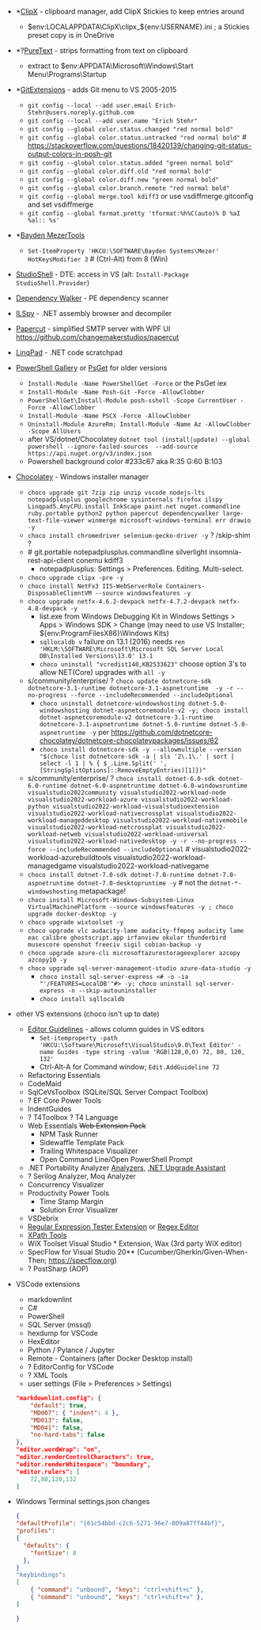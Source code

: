 - *[ClipX](https://web.archive.org/web/20200111230002/https://bluemars.org/clipx/) - clipboard manager, add ClipX Stickies to keep entries around
    - $env:LOCALAPPDATA\ClipX\clipx_${env:USERNAME}.ini ; a Stickies preset copy is in OneDrive
- *?[PureText](http://stevemiller.net/puretext/) - strips formatting from text on clipboard
    - extract to $env:APPDATA\Microsoft\Windows\Start Menu\Programs\Startup
- *[GitExtensions](http://gitextensions.github.io/) - adds Git menu to VS 2005-2015
    - `git config --local --add user.email Erich-Stehr@users.noreply.github.com`
    - `git config --local --add user.name "Erich Stehr"`
    - `git config --global color.status.changed "red normal bold"`
    - `git config --global color.status.untracked "red normal bold"` # <https://stackoverflow.com/questions/18420139/changing-git-status-output-colors-in-posh-git>
    - `git config --global color.status.added "green normal bold"`
    - `git config --global color.diff.old "red normal bold"`
    - `git config --global color.diff.new "green normal bold"`
    - `git config --global color.branch.remote "red normal bold"`
    - `git config --global merge.tool kdiff3` or use vsdiffmerge.gitconfig and set vsdiffmerge
    - `git config --global format.pretty 'tformat:%h%C(auto)% D %aI %al:: %s'`
- *[Bayden MezerTools](https://bayden.com/mezer)
    - `Set-ItemProperty 'HKCU:\SOFTWARE\Bayden Systems\Mezer' HotKeysModifier 3` # (Ctrl-Alt) from 8 (Win)
- [StudioShell](http://studioshell.codeplex.com/) - DTE: access in VS (alt: `Install-Package StudioShell.Provider`)
- [Dependency Walker](http://www.dependencywalker.com/) - PE dependency scanner
- [ILSpy](https://github.com/icsharpcode/ILSpy) - .NET assembly browser and decompiler
- [Papercut](http://papercut.codeplex.com/) - simplified SMTP server with WPF UI <https://github.com/changemakerstudios/papercut>
- [LinqPad](http://www.linqpad.net) - .NET code scratchpad
- [PowerShell Gallery](https://www.powershellgallery.com/) or [PsGet](https://psget.net/) for older versions
    - `Install-Module -Name PowerShellGet -Force` or the PsGet iex
    - `Install-Module -Name Posh-Git -Force -AllowClobber`
    - `PowerShellGet\Install-Module posh-sshell -Scope CurrentUser -Force -AllowClobber`
    - `Install-Module -Name PSCX -Force -AllowClobber`
    - `Uninstall-Module AzureRm; Install-Module -Name Az -AllowClobber -Scope AllUsers`
    - after VS/dotnet/Chocolatey `dotnet tool (install|update) --global powershell --ignore-failed-sources  --add-source https://api.nuget.org/v3/index.json`
    - Powershell background color #233c67 aka R:35 G:60 B:103
- [Chocolatey](https://chocolatey.org/install) - Windows installer manager
    - `choco upgrade git 7zip zip unzip vscode nodejs-lts notepadplusplus googlechrome sysinternals firefox ilspy Linqpad5.AnyCPU.install InkScape paint.net nuget.commandline ruby.portable python2 python papercut dependencywalker large-text-file-viewer winmerge microsoft-windows-terminal err drawio -y`
    - `choco install chromedriver selenium-gecko-driver -y` ? /skip-shim ?
    - \# git.portable notepadplusplus.commandline silverlight insomnia-rest-api-client conemu kdiff3
        - notepadplusplus: Settings > Preferences. Editing. Multi-select.
    - `choco upgrade clipx -pre -y`
    - `choco install NetFx3 IIS-WebServerRole Containers-DisposableClientVM --source windowsfeatures -y`
    - `choco upgrade netfx-4.6.2-devpack netfx-4.7.2-devpack netfx-4.8-devpack -y`
        - list.exe from Windows Debugging Kit in Windows Settings > Apps > Windows SDK > Change (may need to use VS Installer; ${env:ProgramFilesX86}\Windows Kits)
        - `sqllocaldb v` failure on 13.1 (2016) needs `ren 'HKLM:\SOFTWARE\Microsoft\Microsoft SQL Server Local DB\Installed Versions\13.0' 13.1`
        - `choco uninstall "vcredist140,KB2533623"` choose option 3's to allow NET(Core) upgrades with `all -y`
    - s/community/enterprise/ ? `choco update dotnetcore-sdk dotnetcore-3.1-runtime dotnetcore-3.1-aspnetruntime  -y -r --no-progress --force --includeRecommended --includeOptional`
        - `choco uninstall dotnetcore-windowshosting dotnet-5.0-windowshosting dotnet-aspnetcoremodule-v2 -y; choco install  dotnet-aspnetcoremodule-v2 dotnetcore-3.1-runtime dotnetcore-3.1-aspnetruntime dotnet-5.0-runtime dotnet-5.0-aspnetruntime -y` per <https://github.com/dotnetcore-chocolatey/dotnetcore-chocolateypackages/issues/62>
        - `choco install dotnetcore-sdk -y --allowmultiple --version "$(choco list dotnetcore-sdk -a | sls '2\.1\.' | sort | select -l 1 | % { $_.Line.Split(' ', [StringSplitOptions]::RemoveEmptyEntries)[1]})"`
    - s/community/enterprise/ ? `choco install dotnet-6.0-sdk dotnet-6.0-runtime dotnet-6.0-aspnetruntime dotnet-6.0-windowsruntime visualstudio2022community visualstudio2022-workload-node visualstudio2022-workload-azure visualstudio2022-workload-python visualstudio2022-workload-visualstudioextension visualstudio2022-workload-nativecrossplat visualstudio2022-workload-manageddesktop visualstudio2022-workload-nativemobile visualstudio2022-workload-netcrossplat visualstudio2022-workload-netweb visualstudio2022-workload-universal visualstudio2022-workload-nativedesktop -y -r --no-progress --force --includeRecommended --includeOptional` # visualstudio2022-workload-azurebuildtools  visualstudio2022-workload-managedgame visualstudio2022-workload-nativegame
    - `choco install dotnet-7.0-sdk dotnet-7.0-runtime dotnet-7.0-aspnetruntime dotnet-7.0-desktopruntime -y` # not the `dotnet-*-windowshosting` metapackage!
    - `choco install Microsoft-Windows-Subsystem-Linux VirtualMachinePlatform --source windowsfeatures -y ; choco upgrade docker-desktop -y`
    - `choco upgrade wixtoolset -y`
    - `choco upgrade vlc audacity-lame audacity-ffmpeg audacity lame eac calibre ghostscript.app irfanview okular thunderbird musescore openshot freeciv sigil cobian-backup -y`
    - `choco upgrade azure-cli microsoftazurestorageexplorer azcopy azcopy10 -y`
    - `choco upgrade sql-server-management-studio azure-data-studio -y`
        - `choco install sql-server-express <# -o -ia "'/FEATURES=LocalDB'"#> -y; choco uninstall sql-server-express -n --skip-autouninstaller`
        - `choco install sqllocaldb`

- other VS extensions (choco isn't up to date)
    - [Editor Guidelines](https://marketplace.visualstudio.com/items?itemName=PaulHarrington.EditorGuidelines) - allows column guides in VS editors
        - `Set-itemproperty -path 'HKCU:\Software\Microsoft\VisualStudio\9.0\Text Editor' -name Guides -type string -value 'RGB(128,0,0) 72, 80, 120, 132'`
        - Ctrl-Alt-A for Command window; `Edit.AddGuideline 72`
    - Refactoring Essentials
    - CodeMaid
    - SqlCeVsToolbox (SQLite/SQL Server Compact Toolbox)
    - ? EF Core Power Tools
    - IndentGuides
    - ? T4Toolbox ? T4 Language
    - Web Essentials ~~Web Extension Pack~~
        - NPM Task Runner
        - Sidewaffle Template Pack
        - Trailing Whitespace Visualizer
        - Open Command Line/Open PowerShell Prompt
    - .NET Portability Analyzer [Analyzers](https://docs.microsoft.com/en-us/dotnet/standard/analyzers/), [.NET Upgrade Assistant](https://docs.microsoft.com/en-us/dotnet/core/porting/upgrade-assistant-overview)
    - ? Serilog Analyzer, Moq Analyzer
    - Concurrency Visualizer
    - Productivity Power Tools
        - Time Stamp Margin
        - Solution Error Visualizer
    - VSDebrix
    - [Regular Expression Tester Extension](https://marketplace.visualstudio.com/items?itemName=AndreasAndersen.RegularExpressionTesterExtension) or [Regex Editor](https://marketplace.visualstudio.com/items?itemName=GeorgyLosenkov.RegexEditorLite)
    - [XPath Tools](https://marketplace.visualstudio.com/items?itemName=UliWeltersbach.XPathInformation)
    - WiX Toolset Visual Studio * Extension, Wax (3rd party WiX editor)
    - SpecFlow for Visual Studio 20** (Cucumber/Gherkin/Given-When-Then; <https://specflow.org>)
    - ? PostSharp (AOP)

- VSCode extensions
    - markdownlint
    - C#
    - PowerShell
    - SQL Server (mssql)
    - hexdump for VSCode
    - HexEditor
    - Python / Pylance / Jupyter
    - Remote - Containers (after Docker Desktop install)
    - ? EditorConfig for VSCode
    - ? XML Tools
    - user settings (File > Preferences > Settings)

    ```json
    "markdownlint.config": {
        "default": true,
        "MD007": { "indent": 4 },
        "MD013": false,
        "MD041": false,
        "no-hard-tabs": false
    },
    "editor.wordWrap": "on",
    "editor.renderControlCharacters": true,
    "editor.renderWhitespace": "boundary",
    "editor.rulers": [
        72,80,120,132
    ]
    ```

- Windows Terminal settings.json changes

    ```json
    {
    "defaultProfile": "{61c54bbd-c2c6-5271-96e7-009a87ff44bf}",
    "profiles":
    {
      "defaults": {
        "fontSize": 8
      },
    }
    "keybindings":
    [
        { "command": "unbound", "keys": "ctrl+shift+c" },
        { "command": "unbound", "keys": "ctrl+shift+v" },
    ]

    }
    ```
